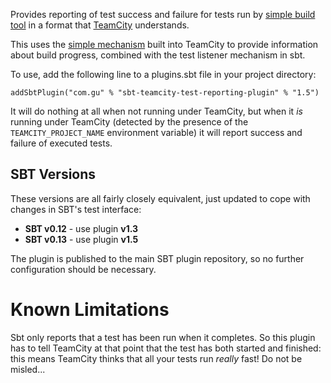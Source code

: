 Provides reporting of test success and failure for tests run by
[simple build tool](https://github.com/harrah/xsbt)
in a format
that [TeamCity](http://www.jetbrains.com/teamcity) understands.

This uses the [simple mechanism](http://confluence.jetbrains.net/display/TCD65/Build+Script+Interaction+with+TeamCity)
built into TeamCity to provide information about build progress, combined with the test listener
mechanism in sbt.

To use, add the following line to a plugins.sbt file in your project directory:

```
addSbtPlugin("com.gu" % "sbt-teamcity-test-reporting-plugin" % "1.5")
```

It will do nothing at all when not running under TeamCity, but
when it _is_ running under TeamCity (detected by the presence of the `TEAMCITY_PROJECT_NAME` environment variable)
it will report success and failure of executed tests.


SBT Versions
------------

These versions are all fairly closely equivalent, just updated to cope with changes in SBT's test interface:

* **SBT v0.12** - use plugin **v1.3**
* **SBT v0.13** - use plugin **v1.5**

The plugin is published to the main SBT plugin repository, so no further configuration should be necessary. 


Known Limitations
=================

Sbt only reports that a test has been run when it completes. So this plugin has to
tell TeamCity at that point that the test has both started and finished: this means
TeamCity thinks that all your tests run *really* fast! Do not be misled...
